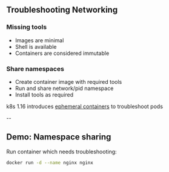 ## Troubleshooting Networking

### Missing tools

- Images are minimal
- Shell is available
- Containers are considered immutable

### Share namespaces

- Create container image with required tools
- Run and share network/pid namespace
- Install tools as required

k8s 1.16 introduces [ephemeral containers](https://kubernetes.io/docs/concepts/workloads/pods/ephemeral-containers/) to troubleshoot pods

--

## Demo: Namespace sharing

Run container which needs troubleshooting:

```bash
docker run -d --name nginx nginx
```
